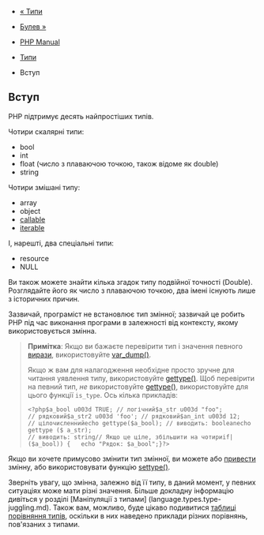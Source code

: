 - [« Типи](language.types.md)
- [Булев »](language.types.boolean.md)

- [PHP Manual](index.md)
- [Типи](language.types.md)
-   Вступ

## Вступ

PHP підтримує десять найпростіших типів.

Чотири скалярні типи:

- bool
- int
- float (число з плаваючою точкою, також відоме як double)
- string

Чотири змішані типу:

- array
- object
- [callable](language.types.callable.md)
- [iterable](language.types.iterable.md)

І, нарешті, два спеціальні типи:

- resource
- NULL

Ви також можете знайти кілька згадок типу подвійної точності
(Double). Розглядайте його як число з плаваючою точкою, два імені
існують лише з історичних причин.

Зазвичай, програміст не встановлює тип змінної; зазвичай це
робить PHP під час виконання програми в залежності від контексту,
якому використовується змінна.

> **Примітка**: Якщо ви бажаєте перевірити тип і значення певного
> [вирази](language.expressions.md), використовуйте
> [var_dump()](function.var-dump.md).
>
> Якщо ж вам для налагодження необхідне просто зручне для читання уявлення
> типу, використовуйте [gettype()](function.gettype.md). Щоб перевірити
> на певний тип, *не* використовуйте
> [gettype()](function.gettype.md), використовуйте для цього функції
> `is_type`. Ось кілька прикладів:
>
> `<?php$a_bool u003d TRUE; // логічний$a_str u003d "foo"; // рядковий$a_str2 u003d 'foo'; // рядковий$an_int u003d 12; // цілочисленнийecho gettype($a_bool); // виводить: booleanecho gettype ($ a_str); // виводить: string// Якщо це ціле, збільшити на чотириif| ($a_bool)) {   echo "Рядок: $a_bool";}?> `

Якщо ви хочете примусово змінити тип змінної, ви можете або
[привести](language.types.type-juggling.md#language.types.typecasting)
змінну, або використовувати функцію
[settype()](function.settype.md).

Зверніть увагу, що змінна, залежно від її типу, в даний
момент, у певних ситуаціях може мати різні значення. Більше
докладну інформацію дивіться у розділі [Маніпуляції з
типами] (language.types.type-juggling.md). Також вам, можливо, буде
цікаво подивитися [таблиці порівняння типів](types.comparisons.md),
оскільки в них наведено приклади різних порівнянь, пов'язаних з
типами.
